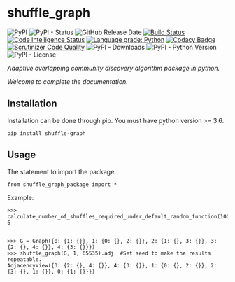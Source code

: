 # shuffle_graph

![PyPI](https://img.shields.io/pypi/v/count-dict?color=red)
![PyPI - Status](https://img.shields.io/pypi/status/count-dict)
![GitHub Release Date](https://img.shields.io/github/release-date/fsssosei/count_dict)
[![Build Status](https://scrutinizer-ci.com/g/fsssosei/count_dict/badges/build.png?b=master)](https://scrutinizer-ci.com/g/fsssosei/count_dict/build-status/master)
[![Code Intelligence Status](https://scrutinizer-ci.com/g/fsssosei/count_dict/badges/code-intelligence.svg?b=master)](https://scrutinizer-ci.com/code-intelligence)
[![Language grade: Python](https://img.shields.io/lgtm/grade/python/g/fsssosei/count_dict.svg?logo=lgtm&logoWidth=18)](https://lgtm.com/projects/g/fsssosei/count_dict/context:python)
[![Codacy Badge](https://api.codacy.com/project/badge/Grade/bf34f8d12be84b4492a5a3709df0aae5)](https://www.codacy.com/manual/fsssosei/count_dict?utm_source=github.com&amp;utm_medium=referral&amp;utm_content=fsssosei/count_dict&amp;utm_campaign=Badge_Grade)
[![Scrutinizer Code Quality](https://scrutinizer-ci.com/g/fsssosei/count_dict/badges/quality-score.png?b=master)](https://scrutinizer-ci.com/g/fsssosei/count_dict/?branch=master)
![PyPI - Downloads](https://img.shields.io/pypi/dw/count-dict?label=PyPI%20-%20Downloads)
![PyPI - Python Version](https://img.shields.io/pypi/pyversions/count-dict)
![PyPI - License](https://img.shields.io/pypi/l/count-dict)

*Adaptive overlapping community discovery algorithm package in python.*

*Welcome to complete the documentation.*

## Installation

Installation can be done through pip. You must have python version >= 3.6.

	pip install shuffle-graph

## Usage

The statement to import the package:

	from shuffle_graph_package import *
	
Example:

	>>> calculate_number_of_shuffles_required_under_default_random_function(10000)
	6


	>>> G = Graph({0: {1: {}}, 1: {0: {}, 2: {}}, 2: {1: {}, 3: {}}, 3: {2: {}, 4: {}}, 4: {3: {}}})
	>>> shuffle_graph(G, 1, 65535).adj  #Set seed to make the results repeatable.
	AdjacencyView({3: {2: {}, 4: {}}, 4: {3: {}}, 1: {0: {}, 2: {}}, 2: {3: {}, 1: {}}, 0: {1: {}}})
